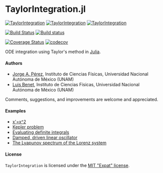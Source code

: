 # TaylorIntegration.jl

[![TaylorIntegration](http://pkg.julialang.org/badges/TaylorIntegration_0.4.svg)](http://pkg.julialang.org/?pkg=TaylorIntegration) [![TaylorIntegration](http://pkg.julialang.org/badges/TaylorIntegration_0.5.svg)](http://pkg.julialang.org/?pkg=TaylorIntegration) [![TaylorIntegration](http://pkg.julialang.org/badges/TaylorIntegration_0.6.svg)](http://pkg.julialang.org/?pkg=TaylorIntegration)

[![Build Status](https://travis-ci.org/PerezHz/TaylorIntegration.jl.svg?branch=master)](https://travis-ci.org/PerezHz/TaylorIntegration.jl) [![Build status](https://ci.appveyor.com/api/projects/status/21kovkl598vbbt85/branch/master?svg=true)](https://ci.appveyor.com/project/PerezHz/taylorintegration-jl/branch/master)

[![Coverage Status](https://coveralls.io/repos/github/PerezHz/TaylorIntegration.jl/badge.svg?branch=master)](https://coveralls.io/github/PerezHz/TaylorIntegration.jl?branch=master) [![codecov](https://codecov.io/gh/PerezHz/TaylorIntegration.jl/branch/master/graph/badge.svg)](https://codecov.io/gh/PerezHz/TaylorIntegration.jl)



ODE integration using Taylor's method in [Julia](http://julialang.org).

#### Authors

- [Jorge A. Pérez](https://www.linkedin.com/in/perezhz),
Instituto de Ciencias Físicas, Universidad Nacional Autónoma de México (UNAM)
- [Luis Benet](http://www.cicc.unam.mx/~benet/),
Instituto de Ciencias Físicas, Universidad Nacional Autónoma de México (UNAM)

Comments, suggestions, and improvements are welcome and appreciated.

#### Examples

+ [x'=x^2](http://nbviewer.jupyter.org/github/PerezHz/TaylorIntegration.jl/blob/master/examples/x-dot-equals-x-squared.ipynb)
+ [Kepler problem](http://nbviewer.jupyter.org/github/PerezHz/TaylorIntegration.jl/blob/master/examples/Kepler-problem.ipynb)
+ [Evaluating definite integrals](http://nbviewer.jupyter.org/github/PerezHz/TaylorIntegration.jl/blob/master/examples/Evaluating-definite-integrals.ipynb)
+ [Damped, driven linear oscillator](http://nbviewer.jupyter.org/github/PerezHz/TaylorIntegration.jl/blob/master/examples/Damped-driven-linear-oscillator.ipynb)
+ [The Lyapunov spectrum of the Lorenz system](http://nbviewer.jupyter.org/github/PerezHz/TaylorIntegration.jl/blob/master/examples/Lorenz-Lyapunov-spectrum.ipynb)

#### License

`TaylorIntegration` is licensed under the [MIT "Expat" license](./LICENSE.md).
